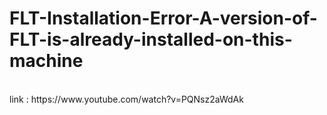 # FLT-Installation-Error-A-version-of-FLT-is-already-installed-on-this-machine
<br>
link : https://www.youtube.com/watch?v=PQNsz2aWdAk
